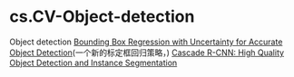 # cs.CV-Object-detection

Object detection
[Bounding Box Regression with Uncertainty for Accurate Object Detection](https://arxiv.org/pdf/1809.08545v3.pdf)(一个新的标定框回归策略，)
[Cascade R-CNN: High Quality Object Detection and Instance Segmentation](https://arxiv.org/pdf/1906.09756v1.pdf)
